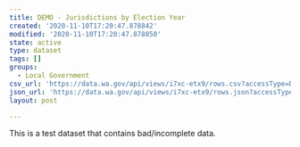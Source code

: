 ```yaml
---
title: DEMO - Jurisdictions by Election Year
created: '2020-11-10T17:20:47.878842'
modified: '2020-11-10T17:20:47.878850'
state: active
type: dataset
tags: []
groups:
  - Local Government
csv_url: 'https://data.wa.gov/api/views/i7xc-etx9/rows.csv?accessType=DOWNLOAD'
json_url: 'https://data.wa.gov/api/views/i7xc-etx9/rows.json?accessType=DOWNLOAD'
layout: post

---
```

This is a test dataset that contains bad/incomplete data.
